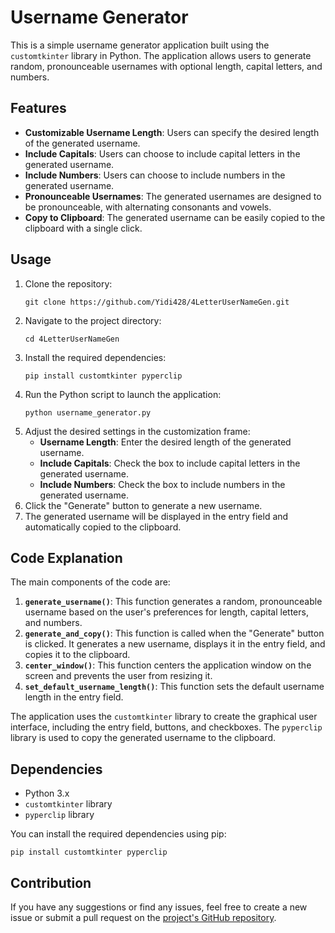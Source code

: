 # Username Generator

This is a simple username generator application built using the `customtkinter` library in Python. The application allows users to generate random, pronounceable usernames with optional length, capital letters, and numbers.

## Features

- **Customizable Username Length**: Users can specify the desired length of the generated username.
- **Include Capitals**: Users can choose to include capital letters in the generated username.
- **Include Numbers**: Users can choose to include numbers in the generated username.
- **Pronounceable Usernames**: The generated usernames are designed to be pronounceable, with alternating consonants and vowels.
- **Copy to Clipboard**: The generated username can be easily copied to the clipboard with a single click.

## Usage

1. Clone the repository:
   ```
   git clone https://github.com/Yidi428/4LetterUserNameGen.git
   ```
2. Navigate to the project directory:
   ```
   cd 4LetterUserNameGen
   ```
3. Install the required dependencies:
   ```
   pip install customtkinter pyperclip
   ```
4. Run the Python script to launch the application:
   ```
   python username_generator.py
   ```
5. Adjust the desired settings in the customization frame:
   - **Username Length**: Enter the desired length of the generated username.
   - **Include Capitals**: Check the box to include capital letters in the generated username.
   - **Include Numbers**: Check the box to include numbers in the generated username.
6. Click the "Generate" button to generate a new username.
7. The generated username will be displayed in the entry field and automatically copied to the clipboard.

## Code Explanation

The main components of the code are:

1. **`generate_username()`**: This function generates a random, pronounceable username based on the user's preferences for length, capital letters, and numbers.
2. **`generate_and_copy()`**: This function is called when the "Generate" button is clicked. It generates a new username, displays it in the entry field, and copies it to the clipboard.
3. **`center_window()`**: This function centers the application window on the screen and prevents the user from resizing it.
4. **`set_default_username_length()`**: This function sets the default username length in the entry field.

The application uses the `customtkinter` library to create the graphical user interface, including the entry field, buttons, and checkboxes. The `pyperclip` library is used to copy the generated username to the clipboard.

## Dependencies

- Python 3.x
- `customtkinter` library
- `pyperclip` library

You can install the required dependencies using pip:

```
pip install customtkinter pyperclip
```

## Contribution

If you have any suggestions or find any issues, feel free to create a new issue or submit a pull request on the [project's GitHub repository](https://github.com/Yidi428/4LetterUserNameGen).
